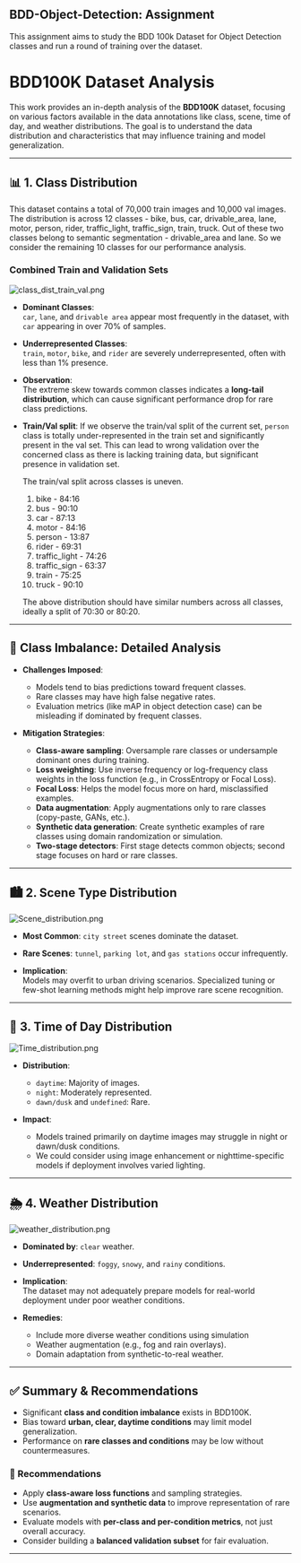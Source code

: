 ## BDD-Object-Detection: Assignment
This assignment aims to study the BDD 100k Dataset for Object Detection classes and run a round of training over the dataset.  

# BDD100K Dataset Analysis
This work provides an in-depth analysis of the **BDD100K** dataset, focusing on various factors available in the data annotations like class, scene, time of day, and weather distributions. The goal is to understand the data distribution and characteristics that may influence training and model generalization.

---

## 📊 1. Class Distribution
This dataset contains a total of 70,000 train images and 10,000 val images. The distribution is across 12 classes - bike, bus, car, drivable_area, lane, motor, person, rider, traffic_light, traffic_sign, train, truck. Out of these two classes belong to semantic segmentation - drivable_area and lane. So we consider the remaining 10 classes for our performance analysis. 

### Combined Train and Validation Sets
![class_dist_train_val.png](./class_dist_train_val.png)

- **Dominant Classes**:  
  `car`, `lane`, and `drivable area` appear most frequently in the dataset, with `car` appearing in over 70% of samples.
  
- **Underrepresented Classes**:  
  `train`, `motor`, `bike`, and `rider` are severely underrepresented, often with less than 1% presence.

- **Observation**:  
  The extreme skew towards common classes indicates a **long-tail distribution**, which can cause significant performance drop for rare class predictions.

- **Train/Val split**:
  If we observe the train/val split of the current set, `person` class is totally under-represented in the train set and significantly present in the val set.
  This can lead to wrong validation over the concerned class as there is lacking training data, but significant presence in validation set.

  The train/val split across classes is uneven.  
  1. bike -  84:16
  2. bus - 90:10
  3. car - 87:13
  4. motor - 84:16
  5. person - 13:87
  6. rider - 69:31
  7. traffic_light - 74:26
  8. traffic_sign - 63:37
  9. train - 75:25
  10. truck - 90:10
 
  The above distribution should have similar numbers across all classes, ideally a split of 70:30 or 80:20.  

---

## 🧠 Class Imbalance: Detailed Analysis

- **Challenges Imposed**:
  - Models tend to bias predictions toward frequent classes.
  - Rare classes may have high false negative rates.
  - Evaluation metrics (like mAP in object detection case) can be misleading if dominated by frequent classes.

- **Mitigation Strategies**:
  - **Class-aware sampling**: Oversample rare classes or undersample dominant ones during training.
  - **Loss weighting**: Use inverse frequency or log-frequency class weights in the loss function (e.g., in CrossEntropy or Focal Loss).
  - **Focal Loss**: Helps the model focus more on hard, misclassified examples.
  - **Data augmentation**: Apply augmentations only to rare classes (copy-paste, GANs, etc.).
  - **Synthetic data generation**: Create synthetic examples of rare classes using domain randomization or simulation.
  - **Two-stage detectors**: First stage detects common objects; second stage focuses on hard or rare classes.

---

## 🏙️ 2. Scene Type Distribution
![Scene_distribution.png](./Scene_distribution.png)

- **Most Common**: `city street` scenes dominate the dataset.
- **Rare Scenes**: `tunnel`, `parking lot`, and `gas stations` occur infrequently.

- **Implication**:  
  Models may overfit to urban driving scenarios. Specialized tuning or few-shot learning methods might help improve rare scene recognition.

---

## 🌅 3. Time of Day Distribution
![Time_distribution.png](./Time_distribution.png)

- **Distribution**:
  - `daytime`: Majority of images.
  - `night`: Moderately represented.
  - `dawn/dusk` and `undefined`: Rare.

- **Impact**:
  - Models trained primarily on daytime images may struggle in night or dawn/dusk conditions.
  - We could consider using image enhancement or nighttime-specific models if deployment involves varied lighting. 

---

## 🌦️ 4. Weather Distribution
![weather_distribution.png](./weather_distribution.png)

- **Dominated by**: `clear` weather.
- **Underrepresented**: `foggy`, `snowy`, and `rainy` conditions.

- **Implication**:  
  The dataset may not adequately prepare models for real-world deployment under poor weather conditions.

- **Remedies**:
  - Include more diverse weather conditions using simulation
  - Weather augmentation (e.g., fog and rain overlays).
  - Domain adaptation from synthetic-to-real weather.

---

## ✅ Summary & Recommendations

- Significant **class and condition imbalance** exists in BDD100K.
- Bias toward **urban, clear, daytime conditions** may limit model generalization.
- Performance on **rare classes and conditions** may be low without countermeasures.

### 📌 Recommendations

- Apply **class-aware loss functions** and sampling strategies.
- Use **augmentation and synthetic data** to improve representation of rare scenarios.
- Evaluate models with **per-class and per-condition metrics**, not just overall accuracy.
- Consider building a **balanced validation subset** for fair evaluation.

---

